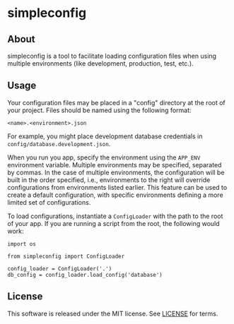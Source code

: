 # simpleconfig #

## About ##

simpleconfig is a tool to facilitate loading configuration files when using multiple environments (like development, production, test, etc.).

## Usage ##

Your configuration files may be placed in a "config" directory at the root of your project. Files should be named using the following format:

    <name>.<environment>.json

For example, you might place development database credentials in `config/database.development.json`.

When you run you app, specify the environment using the `APP_ENV` environment variable. Multiple environments may be specified, separated by commas. In the case of multiple environments, the configuration will be built in the order specified, i.e., environments to the right will override configurations from environments listed earlier. This feature can be used to create a default configuration, with specific environments defining a more limited set of configurations.

To load configurations, instantiate a `ConfigLoader` with the path to the root of your app. If you are running a script from the root, the following would work:

    import os

    from simpleconfig import ConfigLoader

    config_loader = ConfigLoader('.')
    db_config = config_loader.load_config('database')

## License ##

This software is released under the MIT license. See [LICENSE](LICENSE) for terms.
